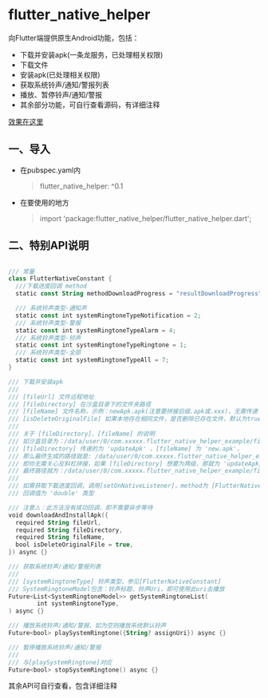 # flutter_native_helper

向Flutter端提供原生Android功能，包括：

* 下载并安装apk(一条龙服务，已处理相关权限)
* 下载文件
* 安装apk(已处理相关权限)
* 获取系统铃声/通知/警报列表
* 播放、暂停铃声/通知/警报
* 其余部分功能，可自行查看源码，有详细注释

[效果在这里](https://github.com/gfslx999/flutter_native_helper/blob/master/example/README.md)

## 一、导入

* 在pubspec.yaml内
  
  > flutter_native_helper: ^0.1

* 在要使用的地方

  > import 'package:flutter_native_helper/flutter_native_helper.dart';

## 二、特别API说明

```kotlin

/// 常量
class FlutterNativeConstant {
  ///下载进度回调 method
  static const String methodDownloadProgress = "resultDownloadProgress";

  /// 系统铃声类型-通知声
  static const int systemRingtoneTypeNotification = 2;
  /// 系统铃声类型-警报
  static const int systemRingtoneTypeAlarm = 4;
  /// 系统铃声类型-铃声
  static const int systemRingtoneTypeRingtone = 1;
  /// 系统铃声类型-全部
  static const int systemRingtoneTypeAll = 7;
}

/// 下载并安装apk
///
/// [fileUrl] 文件远程地址
/// [fileDirectory] 在沙盒目录下的文件夹路径
/// [fileName] 文件名称，示例：newApk.apk(注意要拼接后缀.apk或.xxx)，无需传递 '/'
/// [isDeleteOriginalFile] 如果本地存在相同文件，是否删除已存在文件，默认为true
///
/// 关于 [fileDirectory]、[fileName] 的说明
/// 如沙盒目录为：/data/user/0/com.xxxxx.flutter_native_helper_example/files
/// [fileDirectory] 传递的为 'updateApk' ，[fileName] 为 'new.apk'，
/// 那么最终生成的路径就是: /data/user/0/com.xxxxx.flutter_native_helper_example/files/updateApk/new.apk
/// 即你无需关心反斜杠拼接，如果 [fileDirectory] 想要为两级，那就为 'updateApk/second'，
/// 最终路径就为：/data/user/0/com.xxxxx.flutter_native_helper_example/files/updateApk/second/new.apk
///
/// 如需获取下载进度回调，调用[setOnNativeListener]，method为 [FlutterNativeConstant.methodDownloadProgress]，
/// 回调值为 'double' 类型

/// 注意⚠️：此方法没有成功回调，即不需要异步等待
void downloadAndInstallApk({
  required String fileUrl,
  required String fileDirectory,
  required String fileName,
  bool isDeleteOriginalFile = true,
}) async {}

/// 获取系统铃声/通知/警报列表
///
/// [systemRingtoneType] 铃声类型，参见[FlutterNativeConstant]
/// SystemRingtoneModel包含：铃声标题、铃声Uri，即可使用此uri去播放
Future<List<SystemRingtoneModel>> getSystemRingtoneList(
        int systemRingtoneType,
) async {}

/// 播放系统铃声/通知/警报，如为空则播放系统默认铃声
Future<bool> playSystemRingtone({String? assignUri}) async {}

/// 暂停播放系统铃声/通知/警报
///
/// 与[playSystemRingtone]对应
Future<bool> stopSystemRingtone() async {}

```
其余API可自行查看，包含详细注释